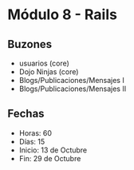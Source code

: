 # Módulo 8 - Rails

## Buzones

- usuarios (core)
- Dojo Ninjas (core)
- Blogs/Publicaciones/Mensajes I
- Blogs/Publicaciones/Mensajes II

## Fechas

- Horas:    60
- Días:     15
- Inicio:   13 de Octubre
- Fin:      29 de Octubre

